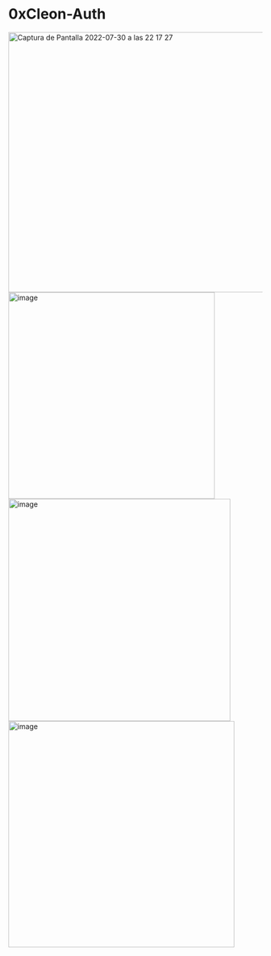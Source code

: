 # 0xCleon-Auth 
<img width="515" alt="Captura de Pantalla 2022-07-30 a las 22 17 27" src="https://user-images.githubusercontent.com/62452212/182050164-ec072dc5-1d24-47e5-b2b0-97f1f06d7646.png">
<img width="409" alt="image" src="https://user-images.githubusercontent.com/62452212/182050156-edadaa2d-4c7f-41d7-943e-f4bc4cdc6b50.png">
<img width="440" alt="image" src="https://user-images.githubusercontent.com/62452212/182049765-940eb8e9-846b-4e95-8e49-9ea29f35022f.png">
<img width="448" alt="image" src="https://user-images.githubusercontent.com/62452212/182049883-7a05624d-f3f8-4600-8ad7-f6adfd44e09a.png">

